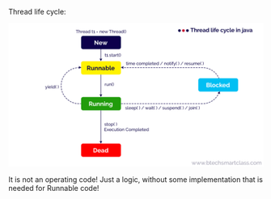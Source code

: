 Thread life cycle:

![img.png](src/main/resources/static/img/img.png)

It is not an operating code! Just a logic, without some implementation that is needed for Runnable code!
